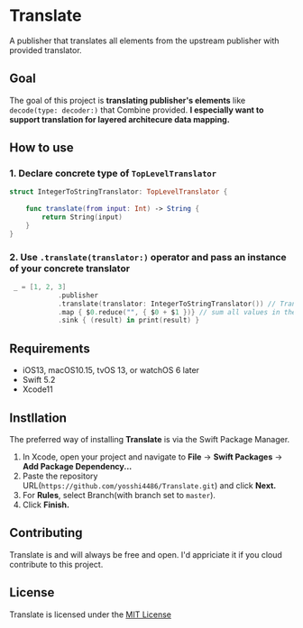 # Translate
A publisher that translates all elements from the upstream publisher with provided translator.

## Goal
The goal of this project is **translating publisher's elements** like `decode(type: decoder:)` that Combine provided. **I especially want to support translation for layered architecure data mapping.**

## How to use
### 1. Declare concrete type of `TopLevelTranslator`

```swift
struct IntegerToStringTranslator: TopLevelTranslator {
        
    func translate(from input: Int) -> String {
        return String(input)
    }
}
```

### 2. Use `.translate(translator:)` operator and pass an instance of your concrete translator

```swift
 _ = [1, 2, 3]
            .publisher
            .translate(translator: IntegerToStringTranslator()) // Translate int to string.
            .map { $0.reduce("", { $0 + $1 })} // sum all values in the array.
            .sink { (result) in print(result) }
```

## Requirements
- iOS13, macOS10.15, tvOS 13, or watchOS 6 later
- Swift 5.2
- Xcode11

## Instllation
The preferred way of installing **Translate** is via the Swift Package Manager.

1. In Xcode, open your project and navigate to **File** → **Swift Packages** → **Add Package Dependency...**
2. Paste the repository URL(`https://github.com/yosshi4486/Translate.git`) and click **Next.**
3. For **Rules**, select Branch(with branch set to `master`).
4. Click **Finish.**

## Contributing
Translate is and will always be free and open. I'd appriciate it if you cloud contribute to this project. 

## License
Translate is licensed under the [MIT License](https://github.com/yosshi4486/Translate/blob/master/README.md)
